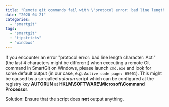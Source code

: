 ```yaml
---
title: "Remote git commands fail with \"protocol error: bad line length character: Acti\""
date: "2020-04-21"
categories: 
  - "smartgit"
tags: 
  - "smartgit"
  - "tipstricks"
  - "windows"
---
```


If you encounter an error "protocol error: bad line length character: Acti" (the last 4 characters might be different) when executing a remote Git command in SmartGit on Windows, please launch `cmd.exe` and look for some default output (in our case, e.g. `Active code page: 65001`). This might be caused by a so-called _autorun_ script which can be configured at the registry key **AUTORUN** at **HKLM\\SOFTWARE\\Microsoft\\Command Processor**.

Solution: Ensure that the script does **not** output anything.
